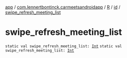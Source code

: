 [app](../../../index.md) / [com.lennertbontinck.carmeetsandroidapp](../../index.md) / [R](../index.md) / [id](index.md) / [swipe_refresh_meeting_list](./swipe_refresh_meeting_list.md)

# swipe_refresh_meeting_list

`static val swipe_refresh_meeting_list: `[`Int`](https://kotlinlang.org/api/latest/jvm/stdlib/kotlin/-int/index.html)
`static val swipe_refresh_meeting_list: `[`Int`](https://kotlinlang.org/api/latest/jvm/stdlib/kotlin/-int/index.html)